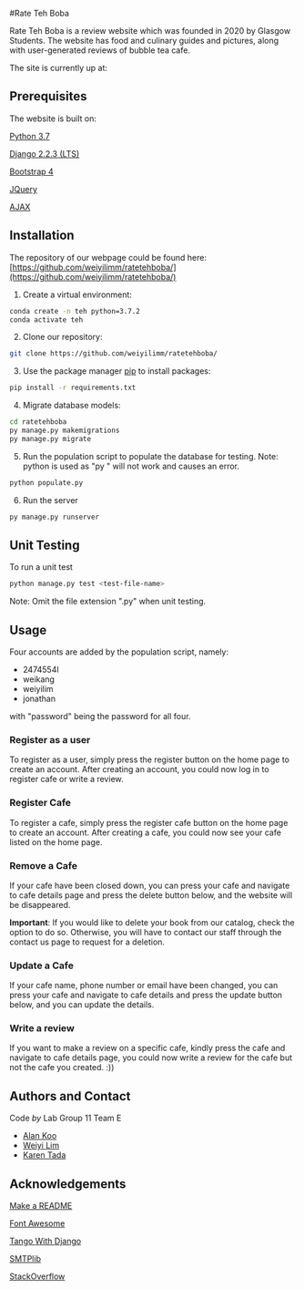 
#Rate Teh Boba

Rate Teh Boba is a review website which was founded in 2020 by Glasgow Students. The website has food and culinary guides and pictures, along with user-generated reviews of bubble tea cafe.

The site is currently up at:

## Prerequisites

The website is built on:

[Python 3.7](https://www.python.org/downloads/release/python-370/)

[Django 2.2.3 (LTS)](https://docs.djangoproject.com/en/3.0/releases/2.2.3/)

[Bootstrap 4](https://getbootstrap.com/)

[JQuery](https://jquery.com/)

[AJAX](https://api.jquery.com/category/ajax/)


## Installation

The repository of our webpage could be found here: [https://github.com/weiyilimm/ratetehboba/](https://github.com/weiyilimm/ratetehboba/)

1. Create a virtual environment:
```bash
conda create -n teh python=3.7.2
conda activate teh
```

2. Clone our repository:
```bash
git clone https://github.com/weiyilimm/ratetehboba/
```


3. Use the package manager [pip](https://pip.pypa.io/en/stable/) to install packages:
```bash
pip install -r requirements.txt
```

4. Migrate database models:
```bash
cd ratetehboba
py manage.py makemigrations
py manage.py migrate
```

5. Run the population script to populate the database for testing.
Note: python is used as "py " will not work and causes an error.
```bash
python populate.py
```

6. Run the server
```bash
py manage.py runserver
```

## Unit Testing

To run a unit test
```bash
python manage.py test <test-file-name>
```


Note: Omit the file extension ".py" when unit testing.

## Usage

Four accounts are added by the population script, namely:
- 2474554l
- weikang
- weiyilim
- jonathan

with "password" being the password for all four.
### Register as a user
To register as a user, simply press the register button on the home page to create an account. After creating an account, you could now log in to register cafe or write a review.

### Register Cafe

To register a cafe, simply press the register cafe button on the home page to create an account. After creating a cafe, you could now see your cafe listed on the home page.

### Remove a Cafe

If your cafe have been closed down, you can press your cafe and navigate to cafe details page and press the delete button below, and the website will be disappeared.

**Important**: If you would like to delete your book from our catalog, check the option to do so. Otherwise, you will have to contact our staff through the contact us page to request for a deletion.

### Update a Cafe

If your cafe name, phone number or email have been changed, you can press your cafe and navigate to cafe details and press the update button below, and you can update the details.


### Write a review

If you want to make a review on a specific cafe, kindly press the cafe and navigate to cafe details page, you could now write a review for the cafe but not the cafe you created. :))


## Authors and Contact
Code *by* Lab Group 11 Team E
  * [Alan Koo](https://github.com/alankoo12)
  * [Weiyi Lim](https://github.com/weiyilimm)
  * [Karen Tada](https://github.com/trtk298/)

## Acknowledgements
[Make a README](https://www.makeareadme.com/)

[Font Awesome](https://fontawesome.com/)

[Tango With Django](https://github.com/maxwelld90/tango_with_django_2_code)

[SMTPlib](https://docs.python.org/3/library/smtplib.html)

[StackOverflow](https://stackoverflow.com/)
